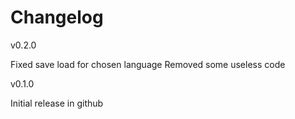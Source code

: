 # Changelog

v0.2.0

Fixed save load for chosen language 
Removed some useless code

v0.1.0

Initial release in github